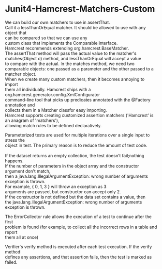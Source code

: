 # Junit4-Hamcrest-Matchers-Custom
 We can build our own matchers to use in assertThat. <br/>
 Call it a lessThanOrEqual matcher. It should be allowed to use with any object that <br/>
can be compared so that we can use any <br/>
custom class that implements the Comparable interface. <br/>
Hamcrest recommends extending org.hamcrest.BaseMatcher. <br/> 
The assertThat method will pass the actual value to the matcher's  <br/>
matches(Object o) method, and lessThanOrEqual will accept a value  <br/>
to compare with the actual. In the matches method, we need two  <br/>
comparable objects: one passed as a parameter and the other passed to a <br/>
matcher object.<br/>
When we create many custom matchers, then it becomes annoying to import <br/>
them all individually. Hamcrest ships with a org.hamcrest.generator.config.XmlConfigurator <br/>
command-line tool that picks up predicates annotated with the @Factory annotation and  <br/>
collects them in a Matcher classfor easy importing. <br/>
Hamcrest supports creating customized assertion matchers ('Hamcrest' is an anagram of 'matchers'),  <br/>
allowing match rules to be defined declaratively. <br/> 

Parameterized tests are used for multiple iterations over a single input to stress the <br/> 
object in test. The primary reason is to reduce the amount of test code. <br/>  
If the dataset returns an empty collection, the test doesn't fail;nothing happens. <br/> 
If the number of parameters in the object array and the constructor argument don't match,  <br/> 
then a java.lang.IllegalArgumentException: wrong number of arguments  <br/> 
exception is thrown.  <br/> 
For example, { 0, 1, 3 } will throw an exception as 3  <br/> 
arguments are passed, but constructor can accept only 2. <br/> 
If the constructor is not defined but the data set contains a value, then  <br/> 
the java.lang.IllegalArgumentException: wrong number of arguments exception is thrown. <br/> 

The ErrorCollector rule allows the execution of a test to continue after the first   <br/> 
problem is found (for example, to collect all the incorrect rows in a table and report   <br/> 
them all at once)   <br/> 

Verifier's verify method is executed after each test execution. If the verify method   <br/> 
defines any assertions, and that assertion fails, then the test is marked as failed.  <br/> 
